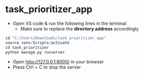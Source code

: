 # task_prioritizer_app

- Open VS code & run the following lines in the terminal
    - Make sure to replace the **directory address** accordingly

```python
cd "C:/Users/Downloads/task_prioritizer_app"
source venv/Scripts/activate
cd task_prioritizer
python manage.py runserver
```

- Open http://127.0.0.1:8000/ in your browser
- Press Ctrl + C to stop the server
